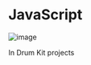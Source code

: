 # JavaScript

![image](https://github.com/user-attachments/assets/6321f9e0-17e6-4b90-87b8-3cbdaa74f158)

In Drum Kit projects 

